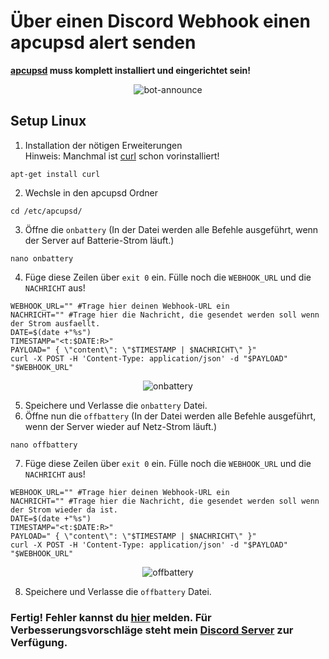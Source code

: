 # Über einen Discord Webhook einen apcupsd alert senden
**[apcupsd](http://www.apcupsd.org/) muss komplett installiert und eingerichtet sein!**

<p align="center">
<img src="https://data.jonnytutorials.de/img/apcupsd-github/1.png" border="0" alt="bot-announce">
</p>

## Setup Linux
1. Installation der nötigen Erweiterungen
<br> Hinweis: Manchmal ist [curl](https://de.wikipedia.org/wiki/CURL) schon vorinstalliert!
``` shell
apt-get install curl
```

2. Wechsle in den apcupsd Ordner
``` shell
cd /etc/apcupsd/
```

3. Öffne die `onbattery` (In der Datei werden alle Befehle ausgeführt, wenn der Server auf Batterie-Strom läuft.)
``` shell
nano onbattery
```

4. Füge diese Zeilen über `exit 0` ein. Fülle noch die `WEBHOOK_URL` und die `NACHRICHT` aus!
``` shell
WEBHOOK_URL="" #Trage hier deinen Webhook-URL ein
NACHRICHT="" #Trage hier die Nachricht, die gesendet werden soll wenn der Strom ausfaellt.
DATE=$(date +"%s")
TIMESTAMP="<t:$DATE:R>"
PAYLOAD=" { \"content\": \"$TIMESTAMP | $NACHRICHT\" }"
curl -X POST -H 'Content-Type: application/json' -d "$PAYLOAD" "$WEBHOOK_URL"
```
<p align="center">
<img src="https://data.jonnytutorials.de/img/apcupsd-github/2.png" alt="onbattery">
</p>

5. Speichere und Verlasse die `onbattery` Datei.
6. Öffne nun die `offbattery` (In der Datei werden alle Befehle ausgeführt, wenn der Server wieder auf Netz-Strom läuft.)
``` shell
nano offbattery
```
7. Füge diese Zeilen über `exit 0` ein. Fülle noch die `WEBHOOK_URL` und die `NACHRICHT` aus!
``` shell
WEBHOOK_URL="" #Trage hier deinen Webhook-URL ein
NACHRICHT="" #Trage hier die Nachricht, die gesendet werden soll wenn der Strom wieder da ist.
DATE=$(date +"%s")
TIMESTAMP="<t:$DATE:R>"
PAYLOAD=" { \"content\": \"$TIMESTAMP | $NACHRICHT\" }"
curl -X POST -H 'Content-Type: application/json' -d "$PAYLOAD" "$WEBHOOK_URL"
```

<p align="center">
<img src="https://data.jonnytutorials.de/img/apcupsd-github/3.png" alt="offbattery">
</p>

8. Speichere und Verlasse die `offbattery` Datei.
### Fertig! Fehler kannst du [hier](https://github.com/jonnytutorials/apcupsd_discord-webhook_alert/issues/new) melden. Für Verbesserungsvorschläge steht mein [Discord Server](https://discord.gg/s9tD46Fwh8) zur Verfügung.
